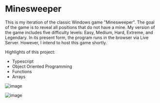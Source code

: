 # Minesweeper

This is my iteration of the classic Windows game "Minesweeper". The goal of the game is to reveal all positions that do not have a mine. My version of the game includes five difficulty levels: Easy, Medium, Hard, Extreme, and Legendary. In its present form, the program runs in the browser via Live Server. However, I intend to host this game shortly.

Highlights of this project:
  - Typescript
  - Object Oriented Programming
  - Functions
  - Arrays


![image](https://user-images.githubusercontent.com/105577924/171097568-d6bb16ef-98ed-4b80-a6e2-99af165beaa1.png)


![image](https://user-images.githubusercontent.com/105577924/171329768-b6fe0634-276a-49ce-99e8-855d1057d12a.png)
